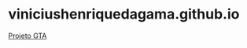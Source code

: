 # viniciushenriquedagama.github.io

<a href="https://viniciushenriquedagama.github.io/projeto-gta/index.html">Projeto GTA</a>
